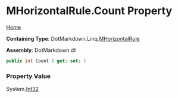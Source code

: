 # MHorizontalRule\.Count Property

[Home](../../../../README.md)

**Containing Type**: DotMarkdown\.Linq\.[MHorizontalRule](../README.md)

**Assembly**: DotMarkdown\.dll

```csharp
public int Count { get; set; }
```

### Property Value

System\.[Int32](https://docs.microsoft.com/en-us/dotnet/api/system.int32)

